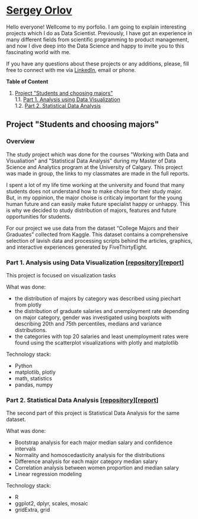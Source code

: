 # [Sergey Orlov](https://www.linkedin.com/in/orlovtsu/)


Hello everyone! Wellcome to my porfolio. I am going to explain interesting projects which I do as Data Scientist.
Previously, I have got an experience in many different fields from scientific programming to product management, and now I dive deep into the Data Science and happy to invite you to this fascinating world with me. 

If you have any questions about these projects or any additions, please, fill free to connect with me via [LinkedIn](https://www.linkedin.com/in/orlovtsu/), email or phone.


**Table of Content**
1. [Project "Students and choosing majors"](#university_majors) <br />
1.1. [Part 1. Analysis using Data Visualization](#university_majors_visualization) <br />
1.2. [Part 2. Statistical Data Analysis](#university_majors_stat) <br />


## Project "Students and choosing majors" <a name="university_majors"></a>

### Overview
The study project which was done for the courses "Working with Data and Visualiation" and "Statistical Data Analysis" during my Master of Data Science and Analytics program at the University of Calgary. This project was made in group, the links to my classmates are made in the full reports. 

I spent a lot of my life time working at the university and found that many students does not understand how to make choise for their study major. But, in my oppinion, the major choise is criticaly important for the young human future and can easily make future specialist happy or unhappy. This is why we decided to study distribution of majors, features and future opportunities for students. 

For our project we use data from the dataset “College Majors and their Graduates” collected from Kaggle. This dataset contains a comprehensive selection of lavish data and processing scripts behind the articles, graphics, and interactive experiences generated by FiveThirtyEight.

### Part 1. Analysis using Data Visualization <a name="university_majors_visualization"></a> [[repository](https://github.com/orlovtsu/portfolio/blob/main/university_majors/)][[report](/university_majors/README.md)]

This project is focused on visualization tasks

What was done:
- the distribution of majors by category was described using piechart from plotly
- the distribution of graduate salaries and unemployment rate depending on major category, gender was investigated using boxplots with describing 20th and 75th percentiles, medians and variance distributions.
- the categories with top 20 salaries and least unemployment rates were found using the scatterplot visualizations with plotly and matplotlib

Technology stack:
- Python
- matplotlib, plotly
- math, statistics
- pandas, numpy

### Part 2. Statistical Data Analysis<a name="university_majors_stat"></a> [[repository](https://github.com/orlovtsu/portfolio/blob/main/university_majors_stat/)][[report](/university_majors_stat/README.md)]

The second part of this project is Statistical Data Analysis for the same dataset. 

What was done:
- Bootstrap analysis for each major median salary and confidence intervals
- Normality and homoscedasticity analysis for the distributions
- Difference analysis for each major category median salary
- Correlation analysis between women proportion and median salary
- Linear regression modeling 

Technology stack:
- R
- ggplot2, dplyr, scales, mosaic
- gridExtra, grid
